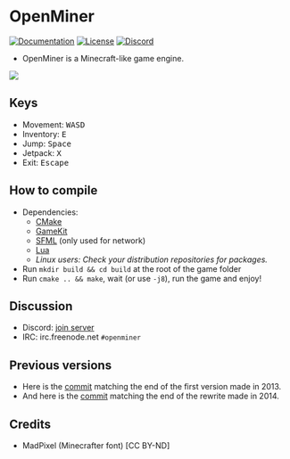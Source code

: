 # OpenMiner

[![Documentation](https://codedocs.xyz/Quent42340/OpenMiner.svg)](https://codedocs.xyz/Quent42340/OpenMiner/)
[![License](https://img.shields.io/badge/license-LGPLv2.1%2B-blue.svg)](https://www.gnu.org/licenses/old-licenses/lgpl-2.1.en.html)
[![Discord](https://img.shields.io/discord/527527086756200458.svg?style=popout)](https://discord.gg/eN8k8wt)

- OpenMiner is a Minecraft-like game engine.

![](screenshot.png?raw=true)

## Keys

- Movement: <kbd>W</kbd><kbd>A</kbd><kbd>S</kbd><kbd>D</kbd>
- Inventory: <kbd>E</kbd>
- Jump: <kbd>Space</kbd>
- Jetpack: <kbd>X</kbd>
- Exit: <kbd>Escape</kbd>

## How to compile

- Dependencies:
    - [CMake](http://www.cmake.org/download/)
    - [GameKit](http://github.com/Quent42340/GameKit)
    - [SFML](https://www.sfml-dev.org/) (only used for network)
    - [Lua](http://www.lua.org)
    - _Linux users: Check your distribution repositories for packages._
- Run `mkdir build && cd build` at the root of the game folder
- Run `cmake .. && make`, wait (or use `-j8`), run the game and enjoy!

## Discussion

- Discord: [join server](https://discord.gg/eN8k8wt)
- IRC: irc.freenode.net `#openminer`

## Previous versions

- Here is the [commit](https://github.com/Quent42340/OpenMiner/tree/8eba845421efff6ce941f8550ff79e6364970fd5) matching the end of the first version made in 2013.
- And here is the [commit](https://github.com/Quent42340/OpenMiner/tree/58c23a7e66404dab94e51998a179dc370c89ea06) matching the end of the rewrite made in 2014.

## Credits

- MadPixel (Minecrafter font) [CC BY-ND]

